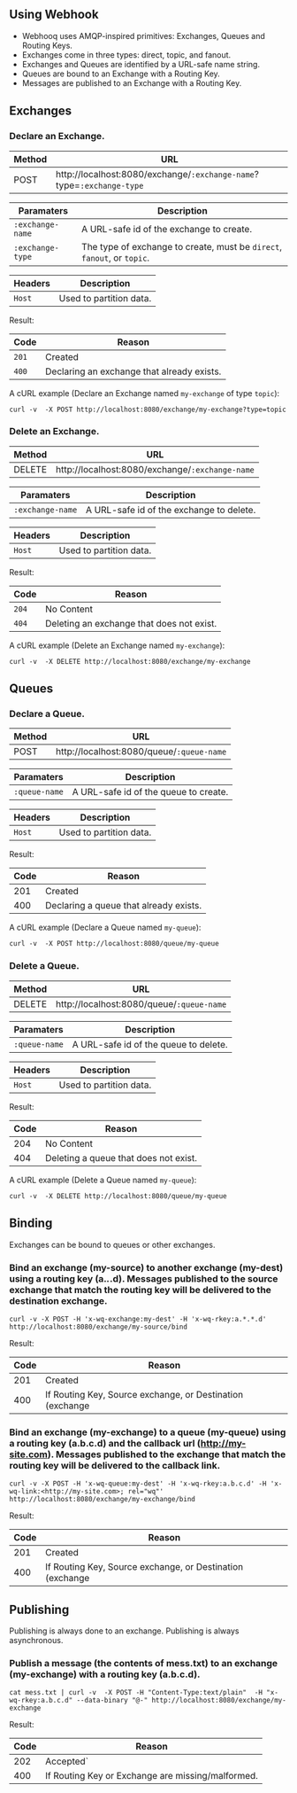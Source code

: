 Using Webhook
-------------
   *   Webhooq uses AMQP-inspired primitives: Exchanges, Queues and Routing Keys.
   *   Exchanges come in three types: direct, topic, and fanout.
   *   Exchanges and Queues are identified by a URL-safe name string.
   *   Queues are bound to an Exchange with a Routing Key.
   *   Messages are published to an Exchange with a Routing Key.


## Exchanges


### Declare an Exchange.

| Method | URL                                                                   |
|--------|-----------------------------------------------------------------------|
|  POST  | http://localhost:8080/exchange/`:exchange-name`?type=`:exchange-type` |

| Paramaters       | Description                                                             |
|------------------|-------------------------------------------------------------------------|
| `:exchange-name` | A URL-safe id of the exchange to create.                                |
| `:exchange-type` | The type of exchange to create, must be `direct`, `fanout`, or `topic`. |

| Headers | Description             |
|---------|-------------------------|
| `Host`  | Used to partition data. |

Result:

|  Code  | Reason                                     |
|--------|--------------------------------------------|
|  `201` | Created                                    |
|  `400` | Declaring an exchange that already exists. |

A cURL example (Declare an Exchange named `my-exchange` of type `topic`):
```
curl -v  -X POST http://localhost:8080/exchange/my-exchange?type=topic
```


### Delete an Exchange.

| Method | URL                                                               |
|--------|-------------------------------------------------|
| DELETE | http://localhost:8080/exchange/`:exchange-name` |

| Paramaters       | Description                              |
|------------------|------------------------------------------|
| `:exchange-name` | A URL-safe id of the exchange to delete. |

| Headers | Description             |
|---------|-------------------------|
| `Host`  | Used to partition data. |

Result:

|  Code  | Reason                                    |
|--------|-------------------------------------------|
|  `204` | No Content                                |
|  `404` | Deleting an exchange that does not exist. |

A cURL example (Delete an Exchange named `my-exchange`):
```
curl -v  -X DELETE http://localhost:8080/exchange/my-exchange
```


## Queues

### Declare a Queue.

| Method | URL                                       |
|--------|-------------------------------------------|
|  POST  | http://localhost:8080/queue/`:queue-name` |

| Paramaters    | Description                           |
|---------------|---------------------------------------|
| `:queue-name` | A URL-safe id of the queue to create. |

| Headers | Description             |
|---------|-------------------------|
| `Host`  | Used to partition data. |

Result:

| Code | Reason                                 |
|------|----------------------------------------|
|  201 | Created                                |
|  400 | Declaring a queue that already exists. |

A cURL example (Declare a Queue named `my-queue`):
```
curl -v  -X POST http://localhost:8080/queue/my-queue
```


### Delete a Queue.

| Method | URL                                       |
|--------|-------------------------------------------|
| DELETE | http://localhost:8080/queue/`:queue-name` |

| Paramaters    | Description                           |
|---------------|---------------------------------------|
| `:queue-name` | A URL-safe id of the queue to delete. |

| Headers | Description             |
|---------|-------------------------|
| `Host`  | Used to partition data. |

Result:

| Code | Reason                                |
|------|---------------------------------------|
|  204 | No Content                            |
|  404 | Deleting a queue that does not exist. |

A cURL example (Delete a Queue named `my-queue`):
```
curl -v  -X DELETE http://localhost:8080/queue/my-queue
```

## Binding

Exchanges can be bound to queues or other exchanges.

### Bind an exchange (my-source) to another exchange (my-dest) using a routing key (a.*.*.d). Messages published to the source exchange that match the routing key will be delivered to the destination exchange.
```
curl -v -X POST -H 'x-wq-exchange:my-dest' -H 'x-wq-rkey:a.*.*.d' http://localhost:8080/exchange/my-source/bind
```
Result:

| Code | Reason                                                                                             |
|------|----------------------------------------------------------------------------------------------------|
|  201 | Created                                                                                            |
|  400 | If Routing Key, Source exchange, or Destination (exchange| (queue & link))  are missing/malformed. |


### Bind an exchange (my-exchange) to a queue (my-queue) using a routing key (a.b.c.d) and the callback url (http://my-site.com). Messages published to the exchange that match the routing key will be delivered to the callback link.
```
curl -v -X POST -H 'x-wq-queue:my-dest' -H 'x-wq-rkey:a.b.c.d' -H 'x-wq-link:<http://my-site.com>; rel="wq"' http://localhost:8080/exchange/my-exchange/bind
```
Result:

| Code | Reason                                                                                             |
|------|----------------------------------------------------------------------------------------------------|
|  201 | Created                                                                                            |
|  400 | If Routing Key, Source exchange, or Destination (exchange| (queue & link))  are missing/malformed. |


## Publishing

Publishing is always done to an exchange.
Publishing is always asynchronous.

### Publish a message (the contents of mess.txt) to an exchange (my-exchange) with a routing key (a.b.c.d).
```
cat mess.txt | curl -v  -X POST -H "Content-Type:text/plain"  -H "x-wq-rkey:a.b.c.d" --data-binary "@-" http://localhost:8080/exchange/my-exchange
```
Result:

| Code | Reason                                            |
|------|---------------------------------------------------|
|  202 | Accepted`                                         |
|  400 | If Routing Key or Exchange are missing/malformed. |


